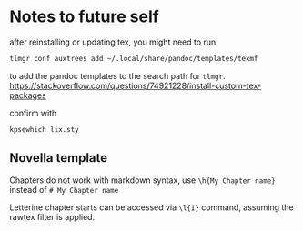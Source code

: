 # Notes to future self

after reinstalling or updating tex, you might need to run

```bash
tlmgr conf auxtrees add ~/.local/share/pandoc/templates/texmf
```

to add the pandoc templates to the search path for `tlmgr`.
https://stackoverflow.com/questions/74921228/install-custom-tex-packages

confirm with

```bash
kpsewhich lix.sty
```

## Novella template

Chapters do not work with markdown syntax, use `\h{My Chapter name}` instead of `# My Chapter name`

Letterine chapter starts can be accessed via `\l{I}` command, assuming the rawtex filter is applied.

